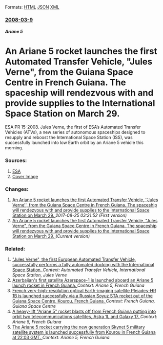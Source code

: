
Formats: [HTML](/news/2008/03/9/an-ariane-5-rocket-launches-the-first-automated-transfer-vehicle-jules-verne-from-the-guiana-space-centre-in-french-guiana-the-spacesh.html)  [JSON](/news/2008/03/9/an-ariane-5-rocket-launches-the-first-automated-transfer-vehicle-jules-verne-from-the-guiana-space-centre-in-french-guiana-the-spacesh.json)  [XML](/news/2008/03/9/an-ariane-5-rocket-launches-the-first-automated-transfer-vehicle-jules-verne-from-the-guiana-space-centre-in-french-guiana-the-spacesh.xml)  

### [2008-03-9](/news/2008/03/9/index.md)

##### Ariane 5
#  An Ariane 5 rocket launches the first Automated Transfer Vehicle, "Jules Verne", from the Guiana Space Centre in French Guiana. The spaceship will rendezvous with and provide supplies to the International Space Station on March 29. 

 ESA PR 15-2008. Jules Verne, the first of ESA’s Automated Transfer Vehicles (ATVs), a new series of autonomous spaceships designed to resupply and reboost the International Space Station (ISS), was successfully launched into low Earth orbit by an Ariane 5 vehicle this morning. 


### Sources:

1. [ESA](http://www.esa.int/esaCP/SEMDYOK26DF_index_0.html)
1. [Cover Image](http://www.esa.int/var/esa/storage/images/esa_multimedia/images/2008/03/replay_of_ariane_5_es-atv_launch/9797168-4-eng-GB/Replay_of_Ariane_5_ES-ATV_launch_large.jpg)

### Changes:

1. [ An Ariane 5 rocket launches the first Automated Transfer Vehicle, ''Jules Verne'', from the Guiana Space Centre in French Guiana. The spaceship will rendezvous with and provide supplies to the International Space Station on March 29. ](/news/2008/03/9/an-ariane-5-rocket-launches-the-first-automated-transfer-vehicle-jules-verne-from-the-guiana-space-centre-in-french-guiana-the-space.md) _2017-08-25 03:21:52 (First version)_
1. [ An Ariane 5 rocket launches the first Automated Transfer Vehicle, "Jules Verne", from the Guiana Space Centre in French Guiana. The spaceship will rendezvous with and provide supplies to the International Space Station on March 29. ](/news/2008/03/9/an-ariane-5-rocket-launches-the-first-automated-transfer-vehicle-jules-verne-from-the-guiana-space-centre-in-french-guiana-the-spacesh.md) _(Current version)_

### Related:

1. [ "Jules Verne", the first European Automated Transfer Vehicle, successfully performs a fully automated docking with the International Space Station. ](/news/2008/04/3/jules-verne-the-first-european-automated-transfer-vehicle-successfully-performs-a-fully-automated-docking-with-the-international-space.md) _Context: Automated Transfer Vehicle, International Space Station, Jules Verne_
2. [Azerbaijan's first satellite Azerspace-1 is launched aboard an Ariane 5 launch rocket in French Guiana. ](/news/2013/02/7/azerbaijan-s-first-satellite-azerspace-1-is-launched-aboard-an-ariane-5-launch-rocket-in-french-guiana.md) _Context: Ariane 5, French Guiana_
3. [French very-high-resolution optical Earth-imaging satellite Pleiades-HR 1B is launched successfully via a Russian Soyuz STA rocket out of the Guiana Space Centre, Kourou, French Guiana. ](/news/2012/12/2/french-very-high-resolution-optical-earth-imaging-satellite-pla-c-iades-hr-1b-is-launched-successfully-via-a-russian-soyuz-sta-rocket-out-of-t.md) _Context: French Guiana, Guiana Space Centre_
4. [ A heavy-lift "Ariane 5" rocket blasts off from French Guiana putting into orbit two telecommunications satellites, Astra 1L and Galaxy 17. ](/news/2007/05/4/a-heavy-lift-ariane-5-rocket-blasts-off-from-french-guiana-putting-into-orbit-two-telecommunications-satellites-astra-1l-and-galaxy-17.md) _Context: Ariane 5, French Guiana_
5. [ The Ariane 5 rocket carrying the new generation Skynet 5 military satellite system is launched successfully from Kourou in French Guiana at 22:03 GMT. ](/news/2007/03/11/the-ariane-5-rocket-carrying-the-new-generation-skynet-5-military-satellite-system-is-launched-successfully-from-kourou-in-french-guiana-at.md) _Context: Ariane 5, French Guiana_
